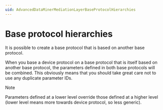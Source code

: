 ```yaml
---
uid: AdvancedDataMinerMediationLayerBaseProtocolHierarchies
---
```


# Base protocol hierarchies

It is possible to create a base protocol that is based on another base protocol.

When you base a device protocol on a base protocol that is itself based on another base protocol, the parameters defined in both base protocols will be combined. This obviously means that you should take great care not to use any duplicate parameter IDs.

> [!NOTE]
> Parameters defined at a lower level override those defined at a higher level (lower level means more towards device protocol, so less generic).
